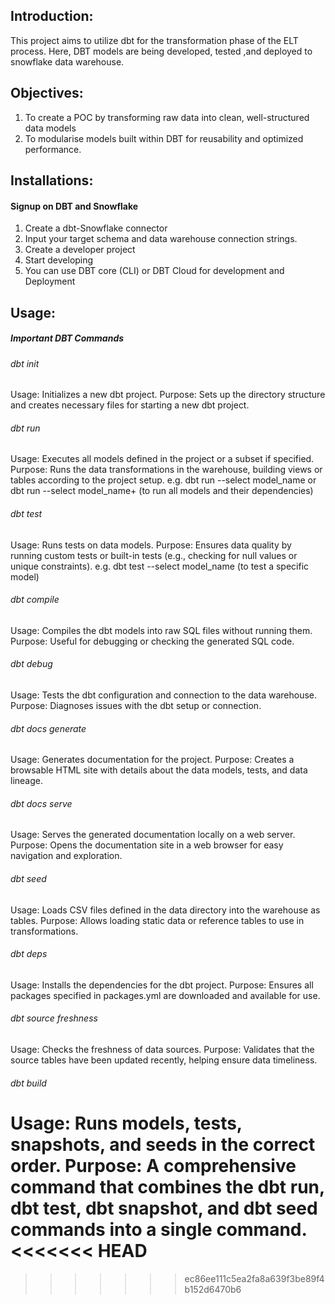 ## Introduction:
This project aims to utilize dbt for the transformation phase of the ELT process. Here, DBT models are being developed, tested ,and deployed to snowflake data warehouse.
## Objectives:
1. To create a POC by transforming raw data into clean, well-structured data models
2. To modularise models built within DBT for reusability and optimized performance.

## Installations:
#### Signup on DBT and Snowflake
1. Create a dbt-Snowflake connector
2. Input your target schema and data warehouse connection strings.
3. Create a developer project
4. Start developing
5. You can use DBT core (CLI) or DBT Cloud for development and Deployment

## Usage:

##### Important DBT Commands
###### dbt init
Usage: Initializes a new dbt project.
Purpose: Sets up the directory structure and creates necessary files for starting a new dbt project.

###### dbt run
Usage: Executes all models defined in the project or a subset if specified.
Purpose: Runs the data transformations in the warehouse, building views or tables according to the project setup.
e.g. dbt run --select model_name  or dbt run --select model_name+   (to run all models and their dependencies)


###### dbt test
Usage: Runs tests on data models.
Purpose: Ensures data quality by running custom tests or built-in tests (e.g., checking for null values or unique constraints).
e.g. dbt test --select model_name (to test a specific model)

###### dbt compile
Usage: Compiles the dbt models into raw SQL files without running them.
Purpose: Useful for debugging or checking the generated SQL code.

###### dbt debug
Usage: Tests the dbt configuration and connection to the data warehouse.
Purpose: Diagnoses issues with the dbt setup or connection.

###### dbt docs generate
Usage: Generates documentation for the project.
Purpose: Creates a browsable HTML site with details about the data models, tests, and data lineage.

###### dbt docs serve
Usage: Serves the generated documentation locally on a web server.
Purpose: Opens the documentation site in a web browser for easy navigation and exploration.

###### dbt seed
Usage: Loads CSV files defined in the data directory into the warehouse as tables.
Purpose: Allows loading static data or reference tables to use in transformations.

###### dbt deps
Usage: Installs the dependencies for the dbt project.
Purpose: Ensures all packages specified in packages.yml are downloaded and available for use.

###### dbt source freshness
Usage: Checks the freshness of data sources.
Purpose: Validates that the source tables have been updated recently, helping ensure data timeliness.

###### dbt build
Usage: Runs models, tests, snapshots, and seeds in the correct order.
Purpose: A comprehensive command that combines the dbt run, dbt test, dbt snapshot, and dbt seed commands into a single command.
<<<<<<< HEAD
=======

>>>>>>> ec86ee111c5ea2fa8a639f3be89f4b152d6470b6

